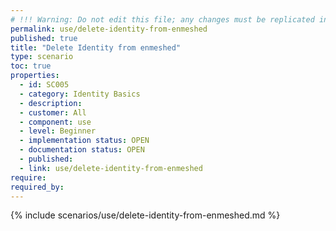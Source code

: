 ```yaml
---
# !!! Warning: Do not edit this file; any changes must be replicated in Excel !!!
permalink: use/delete-identity-from-enmeshed
published: true
title: "Delete Identity from enmeshed"
type: scenario
toc: true
properties:
  - id: SC005
  - category: Identity Basics
  - description:
  - customer: All
  - component: use
  - level: Beginner
  - implementation status: OPEN
  - documentation status: OPEN
  - published:
  - link: use/delete-identity-from-enmeshed
require:
required_by:
---
```


{% include scenarios/use/delete-identity-from-enmeshed.md %}

